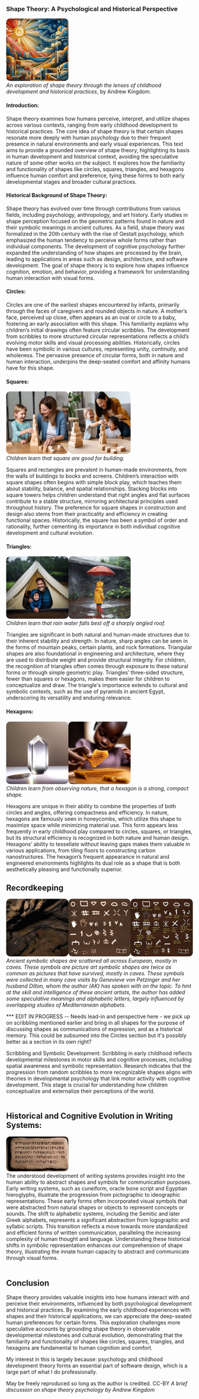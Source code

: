 ### Shape Theory: A Psychological and Historical Perspective
<img alt="abstract shapes" src="shapetheorypix/abstract-city-hSIWGcqHkK.NJaBtiVdB.jpg" style="width:12em;aspect-ratio:auto;border-radius:10px;"><br />
*An exploration of shape theory through the lenses of childhood development and historical practices*, by Andrew Kingdom.

#### **Introduction**:  
Shape theory examines how humans perceive, interpret, and utilize shapes across various contexts, ranging from early childhood development to historical practices. The core idea of shape theory is that certain shapes resonate more deeply with human psychology due to their frequent presence in natural environments and early visual experiences. This text aims to provide a grounded overview of shape theory, highlighting its basis in human development and historical context, avoiding the speculative nature of some other works on the subject. It explores how the familiarity and functionality of shapes like circles, squares, triangles, and hexagons influence human comfort and preference, tying these forms to both early developmental stages and broader cultural practices.

#### **Historical Background of Shape Theory**:
Shape theory has evolved over time through contributions from various fields, including psychology, anthropology, and art history. Early studies in shape perception focused on the geometric patterns found in nature and their symbolic meanings in ancient cultures. As a field, shape theory was formalized in the 20th century with the rise of Gestalt psychology, which emphasized the human tendency to perceive whole forms rather than individual components. The development of cognitive psychology further expanded the understanding of how shapes are processed by the brain, leading to applications in areas such as design, architecture, and software development. The goal of shape theory is to explore how shapes influence cognition, emotion, and behavior, providing a framework for understanding human interaction with visual forms.

#### **Circles**:  


Circles are one of the earliest shapes encountered by infants, primarily through the faces of caregivers and rounded objects in nature. A mother’s face, perceived up close, often appears as an oval or circle to a baby, fostering an early association with this shape. This familiarity explains why children’s initial drawings often feature circular scribbles. The development from scribbles to more structured circular representations reflects a child’s evolving motor skills and visual processing abilities. Historically, circles have been symbolic in various cultures, representing unity, continuity, and wholeness. The pervasive presence of circular forms, both in nature and human interaction, underpins the deep-seated comfort and affinity humans have for this shape.

#### **Squares**:  

<img alt="A child building a wobbly tower with wooden blocks, excitedly showing mother how tall it is." src="shapetheorypix/child-building-wobbly-tower-with-mother-AK.png" style="width:12em;aspect-ratio:auto;border-radius:10px;"><img alt="A different child building a wobbly tower with wooden blocks, excitedly showing mother how tall it is." src="shapetheorypix/right-angles-of-a-square-are-best-for-stable-buildings--andrew-kingdom.jpeg" style="width:12em;aspect-ratio:auto;border-radius:10px;"><br />
*Children learn that square are good for building.*

Squares and rectangles are prevalent in human-made environments, from the walls of buildings to books and screens. Children’s interaction with square shapes often begins with simple block play, which teaches them about stability, balance, and spatial relationships. Stacking blocks into square towers helps children understand that right angles and flat surfaces contribute to a stable structure, mirroring architectural principles used throughout history. The preference for square shapes in construction and design also stems from their practicality and efficiency in creating functional spaces. Historically, the square has been a symbol of order and rationality, further cementing its importance in both individual cognitive development and cultural evolution.

#### **Triangles**:  

<img alt="Photo of a wondering child with happy reassuring parent inside a triangle-faced tent during the rain" src="shapetheorypix/rain-falls-best-off-a-triangle-andrew-kingdom.jpeg" style="width:12em;aspect-ratio:auto;border-radius:10px;"><img alt="from the ground, a cute child in raincoat with little umbrella watches a rain like a waterfall streaming down off an emphatically tri-angled roof, splashing into large puddles." src="shapetheorypix/child-in-rain-andrew-kingdom.png" style="width:12em;aspect-ratio:auto;border-radius:10px;"><br />
*Children learn that rain water falls best off a sharply angled roof.*

Triangles are significant in both natural and human-made structures due to their inherent stability and strength. In nature, sharp angles can be seen in the forms of mountain peaks, certain plants, and rock formations. Triangular shapes are also foundational in engineering and architecture, where they are used to distribute weight and provide structural integrity. For children, the recognition of triangles often comes through exposure to these natural forms or through simple geometric play. Triangles’ three-sided structure, fewer than squares or hexagons, makes them easier for children to conceptualize and draw. The triangle's importance extends to cultural and symbolic contexts, such as the use of pyramids in ancient Egypt, underscoring its versatility and enduring relevance.

#### **Hexagons**:  

<img alt="Photo. On a white table, a tall-vertical-hexagonal quartz crystal reflecting light, throwing a ((((distant)))) line of light on the table. The light focussed on the table is a coloured rainbow spectrum." src="shapetheorypix/quartz-crystals-are-a-natural-hexagon-andrew-kingdom.jpeg" style="width:12em;aspect-ratio:auto;border-radius:10px;"><img alt="Photo of a closeup of a piece of honeycomb on a table with a wondering hungry african child reaching for iit, with reassuring parent in background" src="shapetheorypix/honeycomb-has-natural-hexagons-andrew-kingdom.jpeg" style="width:12em;aspect-ratio:auto;border-radius:10px;"><br />
*Children learn from observing nature, that a hexagon is a strong, compact shape.*

Hexagons are unique in their ability to combine the properties of both circles and angles, offering compactness and efficiency. In nature, hexagons are famously seen in honeycombs, which utilize this shape to maximize space while minimizing material use. This form appears less frequently in early childhood play compared to circles, squares, or triangles, but its structural efficiency is recognized in both nature and human design. Hexagons’ ability to tessellate without leaving gaps makes them valuable in various applications, from tiling floors to constructing carbon nanostructures. The hexagon’s frequent appearance in natural and engineered environments highlights its dual role as a shape that is both aesthetically pleasing and functionally superior.

## Recordkeeping

<img alt="European cave" src="shapetheorypix/caves-bafa5689-f9a6-4516-8692-4ee6ac1a1991.jpeg" style="width:12em;aspect-ratio:auto;border-radius:10px;"><img alt="Illustrated collection of common cave symbols from Europe" src="shapetheorypix/ancient-european-cave-symbols.png" style="width:12em;aspect-ratio:auto;border-radius:10px;"><img alt="Illustrated collection of common cave symbols from Europe, with some annotations" src="shapetheorypix/ancient-european-cave-symbols-annotated.png" style="width:12em;aspect-ratio:auto;border-radius:10px;"><br />
*Ancient symbolic shapes are scattered all across European, mostly in caves. These symbols are picture art symbolic shapes are twice as common as pictures that have survived, mostly in caves. These symbols were collected in many cave visits by Genevieve von Petzinger and her husband Dillon, whom the author (AK) has spoken with on the topic. To hint at the skill and intelligence of these ancient artists, the author has added some speculative meanings and alphabetic letters, largely influenced by overlapping studies of Mediterranean alphabets.*

*** EDIT IN PROGRESS -- Needs lead-in and perspective here - we pick up on scribbling mentioned earlier and bring in all shapes for the purpose of discussing shapes as communications of expression, and as a historical memory. This could be subsumed into the Circles section but it's possibly better as a section in its own right?

Scribbling and Symbolic Development: Scribbling in early childhood reflects developmental milestones in motor skills and cognitive processes, including spatial awareness and symbolic representation. Research indicates that the progression from random scribbles to more recognizable shapes aligns with theories in developmental psychology that link motor activity with cognitive development. This stage is crucial for understanding how children conceptualize and externalize their perceptions of the world.<br />
&nbsp;<br />

## Historical and Cognitive Evolution in Writing Systems:

<img alt="Artist's representation of a clay tablet inscribed with Linear-B script, from the Mycenaen palace of Pylos in Greece. Such tablets were preserved when they baked in the fire that destroyed the palace around 1200 BC" src="shapetheorypix/linearb-edit-ak.jpg" style="width:12em;aspect-ratio:auto;border-radius:10px;"><br />
The understood development of writing systems provides insight into the human ability to abstract shapes and symbols for communication purposes. Early writing systems, such as cuneiform, oracle bone script and Egyptian hieroglyphs, illustrate the progression from pictographic to ideographic representations. These early forms often incorporated visual symbols that were abstracted from natural shapes or objects to represent concepts or sounds. The shift to alphabetic systems, including the Semitic and later Greek alphabets, represents a significant abstraction from logographic and syllabic scripts. This transition reflects a move towards more standardized and efficient forms of written communication, paralleling the increasing complexity of human thought and language. Understanding these historical shifts in symbolic representation enhances our comprehension of shape theory, illustrating the innate human capacity to abstract and communicate through visual forms.<br />
&nbsp;<br />

## Conclusion

Shape theory provides valuable insights into how humans interact with and perceive their environments, influenced by both psychological development and historical practices. By examining the early childhood experiences with shapes and their historical applications, we can appreciate the deep-seated human preferences for certain forms. This exploration challenges more speculative accounts by grounding shape theory in observable developmental milestones and cultural evolution, demonstrating that the familiarity and functionality of shapes like circles, squares, triangles, and hexagons are fundamental to human cognition and comfort.



My interest in this is largely because: psychology and childhood development theory forms an essential part of software design, which is a large part of what I do professionally.

May be freely reproduced so long as the author is credited. CC-BY
*A brief discussion on shape theory psychology by Andrew Kingdom*
